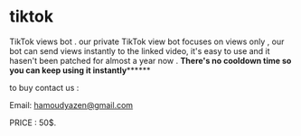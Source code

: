 # tiktok
TikTok views bot .
our private TikTok view bot focuses on views only , our bot can send views instantly to the linked video, it's easy to use and it hasen't been patched for almost a year now .
****There's no cooldown time so you can keep using it instantly**********

to buy contact us :

Email: hamoudyazen@gmail.com

PRICE : 50$.
